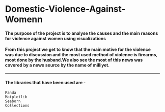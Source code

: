 # Domestic-Violence-Against-Womenn

#### The purpose of the project is to analyse the causes and the main reasons for violence against women using visualizations
#### From this project we get to know that the main motive for the violence was due to discussion and the most used method of violence is firearms, most done by the husband.We also see the most of this news was covered by a news source by the name of milliyet.

___________________________________________________________________________________________________________________________________________
#### The libraries that have been used are - 
    Panda
    Matplotlib
    Seaborn
    Collections
    
